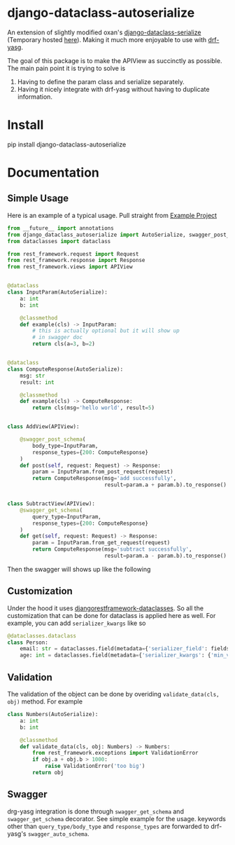 # django-dataclass-autoserialize

An extension of slightly modified
oxan's [django-dataclass-serialize](https://github.com/oxan/djangorestframework-dataclasses) 
(Temporary hosted [here](https://github.com/piti118/djangorestframework-dataclasses)). 
Making it much more
enjoyable to use with [drf-yasg](https://github.com/axnsan12/drf-yasg).

The goal of this package is to make the APIView as succinctly as possible. The main pain point it is trying to solve is

1) Having to define the param class and serialize separately.
2) Having it nicely integrate with drf-yasg without having to duplicate information.

# Install

pip install django-dataclass-autoserialize

# Documentation

## Simple Usage

Here is an example of a typical usage. Pull straight from 
[Example Project](https://github.com/thegangtechnology/django_dataclass_autoserialize_example)

```python
from __future__ import annotations
from django_dataclass_autoserialize import AutoSerialize, swagger_post_schema, swagger_get_schema
from dataclasses import dataclass

from rest_framework.request import Request
from rest_framework.response import Response
from rest_framework.views import APIView


@dataclass
class InputParam(AutoSerialize):
    a: int
    b: int

    @classmethod
    def example(cls) -> InputParam:
        # this is actually optional but it will show up
        # in swagger doc
        return cls(a=3, b=2)


@dataclass
class ComputeResponse(AutoSerialize):
    msg: str
    result: int

    @classmethod
    def example(cls) -> ComputeResponse:
        return cls(msg='hello world', result=5)


class AddView(APIView):

    @swagger_post_schema(
        body_type=InputParam,
        response_types={200: ComputeResponse}
    )
    def post(self, request: Request) -> Response:
        param = InputParam.from_post_request(request)
        return ComputeResponse(msg='add successfully',
                               result=param.a + param.b).to_response()


class SubtractView(APIView):
    @swagger_get_schema(
        query_type=InputParam,
        response_types={200: ComputeResponse}
    )
    def get(self, request: Request) -> Response:
        param = InputParam.from_get_request(request)
        return ComputeResponse(msg='subtract successfully',
                               result=param.a - param.b).to_response()

```

Then the swagger will shows up like the following

## Customization

Under the hood it uses [djangorestframework-dataclasses](https://github.com/oxan/djangorestframework-dataclasses). So
all the customization that can be done for dataclass is applied here as well. For example, you can
add `serializer_kwargs` like so

```python
@dataclasses.dataclass
class Person:
    email: str = dataclasses.field(metadata={'serializer_field': fields.EmailField()})
    age: int = dataclasses.field(metadata={'serializer_kwargs': {'min_value': 0}})
```

## Validation

The validation of the object can be done by overiding 
`validate_data(cls, obj)` method. For example
```python
class Numbers(AutoSerialize):
    a: int
    b: int

    @classmethod
    def validate_data(cls, obj: Numbers) -> Numbers:
        from rest_framework.exceptions import ValidationError
        if obj.a + obj.b > 1000:
            raise ValidationError('too big')
        return obj
```

## Swagger

drg-yasg integration is done through `swagger_get_schema` and `swagger_get_schema`
decorator. See simple example for the usage. keywords other than `query_type/body_type` and `response_types`
are forwarded to drf-yasg's `swagger_auto_schema`.
